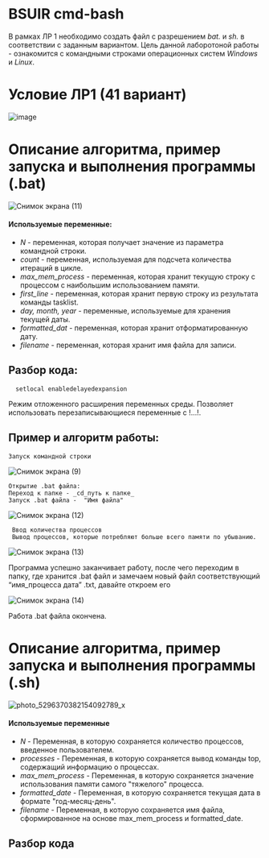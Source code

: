 # BSUIR cmd-bash
В рамках ЛР 1 необходимо создать файл с разрешением *bat.* и *sh.* в соответствии с заданным вариантом.
Цель данной лаборотоной работы - ознакомится с командными строками операционных систем *Windows* и *Linux*.

# Условие ЛР1 (41 вариант)
![image](https://github.com/iis-32170x/RPIIS/assets/144945398/a818acf3-39ad-41af-b15f-a19f575d898b)

# Описание алгоритма, пример запуска и выполнения программы (.bat)

![Снимок экрана (11)](https://github.com/iis-32170x/RPIIS/assets/144945398/c0124185-9073-4340-bc27-326422e4606b)

#### Используемые переменные:
- *N* - переменная, которая получает значение из параметра командной строки.
- *count* - переменная, используемая для подсчета количества итераций в цикле.
- *max_mem_process* -  переменная, которая хранит текущую строку с процессом с наибольшим использованием памяти.
- *first_line* -  переменная, которая хранит первую строку из результата команды tasklist.
- *day, month, year* - переменные, используемые для хранения текущей даты.
- *formatted_dat* -  переменная, которая хранит отформатированную дату.
- *filename* -  переменная, которая хранит имя файла для записи.

 ## Разбор кода:

      setlocal enabledelayedexpansion
Режим отложенного расширения переменных среды. Позволяет использовать перезаписывающиеся переменные с !...!.

## Пример и алгоритм работы:
    Запуск командной строки 
    
![Снимок экрана (9)](https://github.com/iis-32170x/RPIIS/assets/144945398/d0580b63-e1b6-41ee-a5a8-a01fd69a062c)

    Открытие .bat файла:
    Переход к папке - _cd_путь к папке_
    Запуск .bat файла -  "Имя файла"

   ![Снимок экрана (12)](https://github.com/iis-32170x/RPIIS/assets/144945398/a148b06f-e6b2-45d5-a338-78372ca29c0e)
  
     Ввод количества процессов 
     Вывод процессов, которые потребляют больше всего памяти по убыванию.

![Снимок экрана (13)](https://github.com/iis-32170x/RPIIS/assets/144945398/a193f04c-c161-4f6d-85c3-310ff8bc51fa)

Программа успешно заканчивает работу, после чего переходим в папку, где хранится .bat файл и замечаем новый файл соответствующий “имя_процесса дата”
.txt, давайте откроем его 

![Снимок экрана (14)](https://github.com/iis-32170x/RPIIS/assets/144945398/e1d071f1-1978-4843-ac9f-8f3b5c2f46b6)

Работа .bat файла окончена.

# Описание алгоритма, пример запуска и выполнения программы (.sh)

![photo_5296370382154092789_x](https://github.com/iis-32170x/RPIIS/assets/144945398/1182c8fe-07e7-41e5-84f9-537879b32d04)

#### Используемые переменные

- *N* - Переменная, в которую сохраняется количество процессов, введенное пользователем.
- *processes* - Переменная, в которую сохраняется вывод команды top, содержащий информацию о процессах.
- *max_mem_process* - Переменная, в которую сохраняется значение использования памяти самого "тяжелого" процесса.
- *formatted_date* - Переменная, в которую сохраняется текущая дата в формате "год-месяц-день".
- *filename* - Переменная, в которую сохраняется имя файла, сформированное на основе max_mem_process и formatted_date.

## Разбор кода







